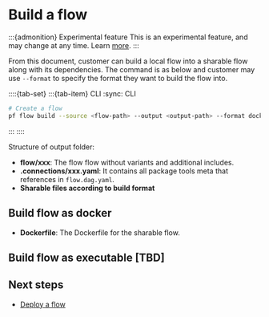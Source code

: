 # Build a flow

:::{admonition} Experimental feature
This is an experimental feature, and may change at any time. Learn [more](faq.md#stable-vs-experimental).
:::

From this document, customer can build a local flow into a sharable flow along with its dependencies. 
The command is as below and customer may use `--format` to specify the format they want to build the flow into.

::::{tab-set}
:::{tab-item} CLI
:sync: CLI

```bash
# Create a flow
pf flow build --source <flow-path> --output <output-path> --format docker
```
:::
::::

Structure of output folder:
- **flow/xxx**: The flow flow without variants and additional includes.
- **.connections/xxx.yaml**: It contains all package tools meta that references in `flow.dag.yaml`.
- **Sharable files according to build format**

## Build flow as docker

- **Dockerfile**: The Dockerfile for the sharable flow.

## Build flow as executable [TBD]

## Next steps

- [Deploy a flow](./deploy-a-flow/index.md)